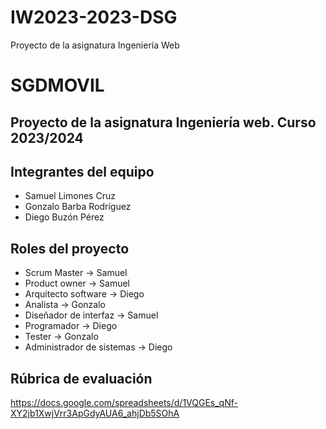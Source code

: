 # IW2023-2023-DSG
Proyecto de la asignatura Ingeniería Web
# SGDMOVIL
## Proyecto de la asignatura Ingeniería web. Curso 2023/2024
  

## Integrantes del equipo
- Samuel Limones Cruz
- Gonzalo Barba Rodríguez
- Diego Buzón Pérez

## Roles del proyecto
- Scrum Master -> Samuel
- Product owner -> Samuel
- Arquitecto software -> Diego
- Analista -> Gonzalo
- Diseñador de interfaz -> Samuel
- Programador -> Diego
- Tester -> Gonzalo
- Administrador de sistemas -> Diego

## Rúbrica de evaluación
https://docs.google.com/spreadsheets/d/1VQGEs_qNf-XY2jb1XwjVrr3ApGdyAUA6_ahjDb5SOhA

